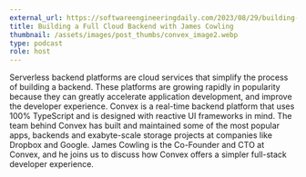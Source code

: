 ```yaml
---
external_url: https://softwareengineeringdaily.com/2023/08/29/building-a-full-cloud-backend/
title: Building a Full Cloud Backend with James Cowling
thumbnail: /assets/images/post_thumbs/convex_image2.webp
type: podcast
role: host
---
```


Serverless backend platforms are cloud services that simplify the process of building a backend. These platforms are growing rapidly in popularity because they can greatly accelerate application development, and improve the developer experience. Convex is a real-time backend platform that uses 100% TypeScript and is designed with reactive UI frameworks in mind. The team behind Convex has built and maintained some of the most popular apps, backends and exabyte-scale storage projects at companies like Dropbox and Google.
James Cowling is the Co-Founder and CTO at Convex, and he joins us to discuss how Convex offers a simpler full-stack developer experience.